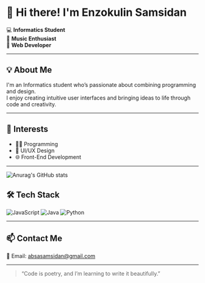 # 👋 Hi there! I'm Enzokulin Samsidan

💻 **Informatics Student**  
🎵 **Music Enthusiast**  
🎨 **Web Developer**

---

## 💡 About Me

I'm an Informatics student who’s passionate about combining programming and design.  
I enjoy creating intuitive user interfaces and bringing ideas to life through code and creativity.

---

## 🎯 Interests
- 👨‍💻 Programming
- 🎨 UI/UX Design
- 🌐 Front-End Development

---

![Anurag's GitHub stats](https://github-readme-stats.vercel.app/api?username=enzw&show_icons=true&theme=gruvbox)

## 🛠 Tech Stack
![JavaScript](https://img.shields.io/badge/-JavaScript-F7DF1E?style=flat&logo=javascript&logoColor=black)
![Java](https://img.shields.io/badge/-Java-007396?style=flat&logo=java&logoColor=white)
![Python](https://img.shields.io/badge/-Python-3776AB?style=flat&logo=python&logoColor=white)

---

## 📫 Contact Me
📧 Email: [absasamsidan@gmail.com](mailto:absasamsidan@gmail.com)

---

> “Code is poetry, and I’m learning to write it beautifully.”

